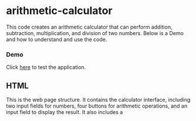 # arithmetic-calculator
This code creates an arithmetic calculator that can perform addition, subtraction, 
multiplication, and division of two numbers. Below is a Demo and how to understand and use the code.

### Demo

Click [here](https://wellfc.github.io/arithmetic-calculator/) to test the application.

## HTML
This is the web page structure. It contains the calculator interface, including 
two input fields for numbers, four buttons for arithmetic operations, and an input field 
to display the result. It also includes a <script> tag to include the JavaScript file, "index.js."

```HTML
<main>
    <div class="calculator-container">
        <h2>Arithmetic Calculator</h2>
        <hr>
        <input type="number" placeholder="Number 1" id="num1">
        <br>
        <input type="number" placeholder="Number 2" id="num2">
        <br>
        <button id="add">+</button>
        <button id="sub">-</button>
        <button id="mul">x</button>
        <button id="div">/</button>
        <br>
        <input type="number" readonly id="result">
    </div>
</main>
```
The HTML code defines the structure of the page. It includes the following elements:

* A `main` element. This element will contain the calculator itself.
* A `div` element with the class `calculator-container`. This element will contain the input fields and buttons for the calculator.
* A `h2` element with the text "Arithmetic Calculator". This element will be the title of the calculator.
* A `hr` element. This element will create a horizontal rule below the title.
* Two `input` elements with the type `number`. These elements will be used to enter the first and second numbers.
* Four `button` elements. These elements will be used to perform the arithmetic operations.
* A `div` element with the class `result`. This element will display the result of the calculation.

## CSS
The CSS file provides styling for your calculator. It sets the background color, text color, 
fonts, and styles for various HTML elements to make the calculator visually appealing.

It includes the following rules:

* All elements should have a margin and padding of 0.
* The body should have a background color of #000080 and a color of #fff.
```CSS
* {
 margin: 0;
 padding: 0;
 box-sizing: border-box;
 font-family: 'Nunito Sans', Arial, sans-serif;
}
 
body {
 background-color: #000080;
 color: #fff;
}
```
The following rules are used to center the carculator:
* The main element should have a height of 100% and a display of grid.
```CSS
main {
  height: 100dvh;
  display: grid;
  place-items: center;
}
```
The following rules are used to set the style of the text inputs:
* The input elements with the type `number` should have a margin of 8px 0, a padding of 8px, a width of 100%, and a font size of 16px.
* The input element with the type `number`:read-only should have a border of 1px solid #000, a background color of #666, a color of #fff,
  a text-align of center, a font size of 22px, and a font weight of 600.
```CSS
div input[type=number] {
  margin: 8px 0;
  padding: 8px;
  width: 100%;
  font-size: 16px;
}

div input[type=number]:read-only {
  border: 1px solid #000;
  background-color: #666;
  color: #fff;
  text-align: center;
  font-size: 22px;
  font-weight: 600;
}
```
The following rules are used to set the style of the arithmetic buttons:
* The button elements should have a margin of 0 4px, a padding of 6px 0, a width of 62px, a border of 1px solid #999, a background color of #f7f7f7, a font size of 16px, a font weight of 600, and a cursor of pointer.
* The button elements:hover should have a background color of #ccc.
* The button elements:focus should have an outline of 2px solid #333.
```CSS
div button {
  margin: 0 4px;
  padding: 6px 0;
  width: 62px;
  border: 1px solid #999;
  background-color: #f7f7f7;
  font-size: 16px;
  font-weight: 600;
  cursor: pointer;
}

div button:hover {
  background-color: #ccc;
}

div button:focus {
  outline: 2px solid #333;
}
```
The following rules are used to removed the up and down arrows on the number inputs:
* The input::-webkit-outer-spin-button and input::-webkit-inner-spin-button should have a -webkit-appearance of none and a margin of 0.
* The input[type="number"] should have a -moz-appearance of textfield and an appearance of textfield.

```CSS
input::-webkit-outer-spin-button,
input::-webkit-inner-spin-button {
    -webkit-appearance: none;
    margin: 0;
}

input[type="number"] {
    -moz-appearance: textfield;
    appearance: textfield;
}
```
## JavaScript

The JavaScript code defines the behavior of the page. It includes the following functions:

* `onEvent()`: This function attaches an event listener to an element.
* `select()`: This function returns the first element that matches a given selector.
* `addition()`: This function performs the addition operation.
* `substraction()`: This function performs the subtraction operation.
* `multiplication()`: This function performs the multiplication operation.
* `division()`: This function performs the division operation.

It does the following:
* It defines two utility functions, onEvent and select, which simplify event handling and DOM element selection.
  The `onEvent()` function is used to attach event listeners to the buttons.
```javascript
// Utility functions
function onEvent(event, selector, callback) {
    return selector.addEventListener(event, callback);
}

function select(selector, parent = document) {
    return parent.querySelector(selector);
}
```

* It selects the necessary HTML elements using their IDs.
  The `select()` function is used to select elements by their selector.
```javascript
/* Variables */
const addition = select('#add');
const substraction = select('#sub');
const multiplication = select('#mul');
const division = select('#div');

let number1 = select('#num1');
let number2 = select('#num2');
let result = select('#result')
```

* It adds click event listeners to the addition, subtraction, multiplication, and division buttons. When clicked,
  these buttons trigger corresponding functions that perform the arithmetic operations and update the result displayed
  in the readonly input field.
```javascript
/* Arithmetic Operations*/
onEvent('click', addition, function () {
    result.value = parseInt(number1.value) + parseInt(number2.value); 
});

onEvent('click', substraction, function () {
    result.value = parseInt(number1.value) - parseInt(number2.value); 
});

onEvent('click', multiplication, function () {
    result.value = parseInt(number1.value) * parseInt(number2.value); 
});

onEvent('click', division, function () {
    result.value = (parseInt(number1.value) / parseInt(number2.value)).toFixed(2); 
});
```
  

## How to use the calculator

To use the calculator, enter the first number in the first input field and the second number in the second input field. 
Then, click on the desired button to perform the corresponding operation. The result will be displayed in the result field.
